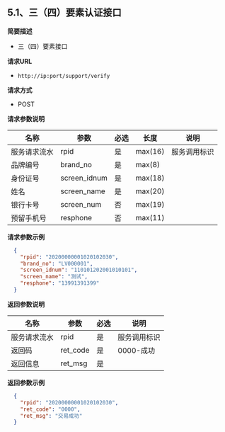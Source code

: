 ## 5.1、三（四）要素认证接口

**简要描述** 

- 三（四）要素接口

**请求URL** 

- `http://ip:port/support/verify`

**请求方式**

- POST 

**请求参数说明** 

| **名称**     | **参数**     | **必选** | **长度** | **说明**     |
| ------------ | ------------ | ------------ | -------- | ------------ |
| 服务请求流水 | rpid         | 是           | max(16)  | 服务调用标识 |
| 品牌编号     | brand_no     | 是           | max(8)   |              |
| 身份证号     | screen_idnum | 是           | max(18)  |              |
| 姓名         | screen_name  | 是           | max(20)  |              |
| 银行卡号     | screen_num   | 否           | max(19)  |              |
| 预留手机号   | resphone     | 否           | max(11)  |              |

**请求参数示例**

```json
  {    
    "rpid": "20200000001020102030",
    "brand_no": "LV000001",
    "screen_idnum": "110101202001010101",
    "screen_name": "测试",
    "resphone": "13991391399"
  }
```

**返回参数说明** 

| **名称**     | **参数** | **必选** | **说明**     |
| ------------ | -------- | ------------ | ------------ |
| 服务请求流水 | rpid     | 是           | 服务调用标识 |
| 返回码       | ret_code | 是           | 0000-成功    |
| 返回信息     | ret_msg  | 是           |              |

**返回参数示例**

```json
  {    
    "rpid": "20200000001020102030",
    "ret_code": "0000",
    "ret_msg": "交易成功"
  }
```

